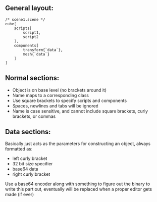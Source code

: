 ## General layout:

```
/* scene1.scene */
cube[
    scripts[
        script1, 
        script2
    ],
    components[
        transform{`data`},
        mesh{`data`}
    ]
]
```

## Normal sections:

- Object is on base level (no brackets around it)
- Name maps to a corresponding class
- Use square brackets to specify scripts and components
- Spaces, newlines and tabs will be ignored
- Name is case sensitive, and cannot include square brackets, curly brackets, or commas

## Data sections:

Basically just acts as the parameters for constructing an object, always formatted as: 
- left curly bracket
- 32 bit size specifier
- base64 data
- right curly bracket

Use a base64 encoder along with something to figure out the binary to write this part out, eventually will be replaced when a proper editor gets made (if ever)
